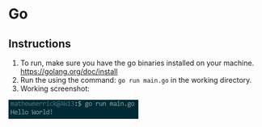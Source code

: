 # Go

## Instructions
1. To run, make sure you have the go binaries installed on your machine. https://golang.org/doc/install
2. Run the using the command: ```go run main.go``` in the working directory.
3. Working screenshot: 


![Alt text](screenshot.png?raw=true "Optional Title")